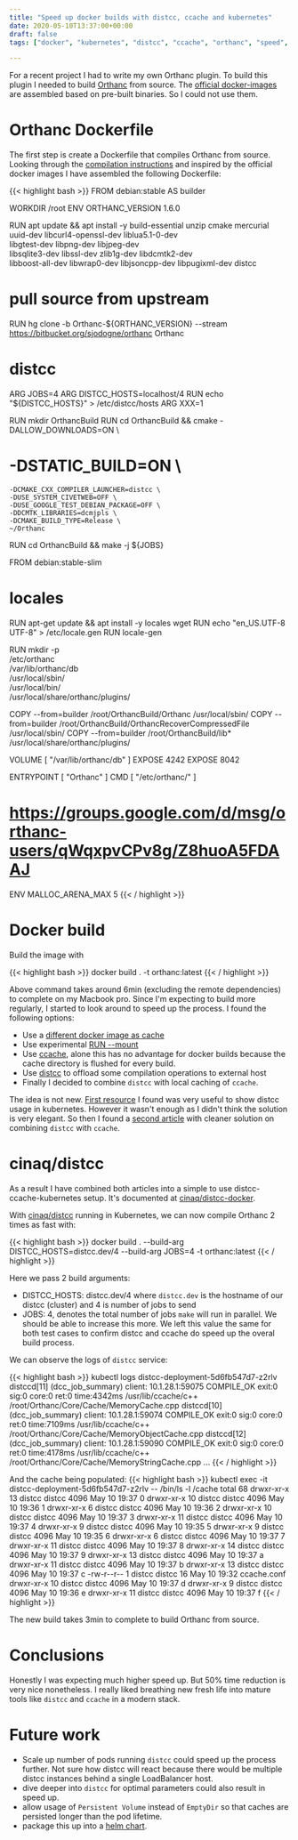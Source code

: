 ```yaml
---
title: "Speed up docker builds with distcc, ccache and kubernetes"
date: 2020-05-10T13:37:00+00:00
draft: false
tags: ["docker", "kubernetes", "distcc", "ccache", "orthanc", "speed", "cmake", "make", "cluster", "linux", "debian"]

---
```


For a recent project I had to write my own Orthanc plugin. To build this plugin I needed to build [Orthanc](https://wwww.orthanc-server.com) from source. The [official docker-images](https://github.com/jodogne/OrthancDocker) are assembled based on pre-built binaries. So I could not use them.

# Orthanc Dockerfile

The first step is create a Dockerfile that compiles Orthanc from source. Looking through the [compilation instructions](https://bitbucket.org/sjodogne/orthanc/src/Orthanc-1.6.0/LinuxCompilation.txt) and inspired by the official docker images I have assembled the following Dockerfile:

{{< highlight bash >}}
FROM debian:stable AS builder

WORKDIR /root
ENV ORTHANC_VERSION 1.6.0

RUN apt update && apt install -y build-essential unzip cmake mercurial \
    uuid-dev libcurl4-openssl-dev liblua5.1-0-dev \
    libgtest-dev libpng-dev libjpeg-dev \
    libsqlite3-dev libssl-dev zlib1g-dev libdcmtk2-dev \
    libboost-all-dev libwrap0-dev libjsoncpp-dev libpugixml-dev distcc

# pull source from upstream
RUN hg clone -b Orthanc-${ORTHANC_VERSION} --stream https://bitbucket.org/sjodogne/orthanc Orthanc

# distcc
ARG JOBS=4
ARG DISTCC_HOSTS=localhost/4
RUN echo "${DISTCC_HOSTS}" > /etc/distcc/hosts
ARG XXX=1


RUN mkdir OrthancBuild
RUN cd OrthancBuild && cmake -DALLOW_DOWNLOADS=ON \
#    -DSTATIC_BUILD=ON \
    -DCMAKE_CXX_COMPILER_LAUNCHER=distcc \
    -DUSE_SYSTEM_CIVETWEB=OFF \
    -DUSE_GOOGLE_TEST_DEBIAN_PACKAGE=OFF \
    -DDCMTK_LIBRARIES=dcmjpls \
    -DCMAKE_BUILD_TYPE=Release \
    ~/Orthanc

RUN cd OrthancBuild && make -j ${JOBS}

FROM debian:stable-slim

# locales
RUN apt-get update && apt install -y locales wget
RUN echo "en_US.UTF-8 UTF-8" > /etc/locale.gen
RUN locale-gen

RUN mkdir -p \
    /etc/orthanc \
    /var/lib/orthanc/db \
    /usr/local/sbin/ \
    /usr/local/bin/ \
    /usr/local/share/orthanc/plugins/

COPY --from=builder /root/OrthancBuild/Orthanc /usr/local/sbin/
COPY --from=builder /root/OrthancBuild/OrthancRecoverCompressedFile /usr/local/sbin/
COPY --from=builder /root/OrthancBuild/lib* /usr/local/share/orthanc/plugins/

VOLUME [ "/var/lib/orthanc/db" ]
EXPOSE 4242
EXPOSE 8042

ENTRYPOINT [ "Orthanc" ]
CMD [ "/etc/orthanc/" ]

# https://groups.google.com/d/msg/orthanc-users/qWqxpvCPv8g/Z8huoA5FDAAJ
ENV MALLOC_ARENA_MAX 5
{{< / highlight >}}

# Docker build

Build the image with

{{< highlight bash >}}
docker build . -t orthanc:latest
{{< / highlight >}}

Above command takes around 6min (excluding the remote dependencies) to complete on my Macbook pro. Since I'm expecting to build more regularly, I started to look around to speed up the process. I found the following options:

* Use a [different docker image as cache](https://vsupalov.com/cache-docker-build-dependencies-without-volume-mounting/)
* Use experimental [RUN --mount](https://github.com/moby/buildkit/blob/master/frontend/dockerfile/docs/experimental.md)
* Use [ccache](https://ccache.dev/), alone this has no advantage for docker builds because the cache directory is flushed for every build.
* Use [distcc](https://distcc.github.io/) to offload some compilation operations to external host
* Finally I decided to combine `distcc` with local caching of `ccache`.

The idea is not new. [First resource](https://lastviking.eu/distcc_with_k8.html) I found was very useful to show distcc usage in kubernetes. However it wasn't enough as I didn't think the solution is very elegant. So then I found a [second article](https://wilsonhongblog.wordpress.com/2016/05/24/using-ccache-on-distcc-server/) with cleaner solution on combining `distcc` with `ccache`.


# cinaq/distcc

As a result I have combined both articles into a simple to use distcc-ccache-kubernetes setup. It's documented at [cinaq/distcc-docker](https://github.com/cinaq/distcc-docker).

With [cinaq/distcc](https://hub.docker.com/r/cinaq/distcc) running in Kubernetes, we can now compile Orthanc 2 times as fast with:

{{< highlight bash >}}
docker build . --build-arg DISTCC_HOSTS=distcc.dev/4 --build-arg JOBS=4 -t orthanc:latest
{{< / highlight >}}

Here we pass 2 build arguments:

* DISTCC_HOSTS: distcc.dev/4 where `distcc.dev` is the hostname of our distcc (cluster)  and 4 is number of jobs to send
* JOBS: 4, denotes the total number of jobs `make` will run in parallel. We should be able to increase this more. We left this value the same for both test cases to confirm distcc and ccache do speed up the overal build process.

We can observe the logs of `distcc` service:

{{< highlight bash >}}
kubectl logs distcc-deployment-5d6fb547d7-z2rlv
distccd[11] (dcc_job_summary) client: 10.1.28.1:59075 COMPILE_OK exit:0 sig:0 core:0 ret:0 time:4342ms /usr/lib/ccache/c++ /root/Orthanc/Core/Cache/MemoryCache.cpp
distccd[10] (dcc_job_summary) client: 10.1.28.1:59074 COMPILE_OK exit:0 sig:0 core:0 ret:0 time:7109ms /usr/lib/ccache/c++ /root/Orthanc/Core/Cache/MemoryObjectCache.cpp
distccd[12] (dcc_job_summary) client: 10.1.28.1:59090 COMPILE_OK exit:0 sig:0 core:0 ret:0 time:4178ms /usr/lib/ccache/c++ /root/Orthanc/Core/Cache/MemoryStringCache.cpp
...
{{< / highlight >}}

 And the cache being populated:
{{< highlight bash >}}
 kubectl exec -it distcc-deployment-5d6fb547d7-z2rlv -- /bin/ls -l /cache
total 68
drwxr-xr-x 13 distcc distcc 4096 May 10 19:37 0
drwxr-xr-x 10 distcc distcc 4096 May 10 19:36 1
drwxr-xr-x  6 distcc distcc 4096 May 10 19:36 2
drwxr-xr-x 10 distcc distcc 4096 May 10 19:37 3
drwxr-xr-x 11 distcc distcc 4096 May 10 19:37 4
drwxr-xr-x  9 distcc distcc 4096 May 10 19:35 5
drwxr-xr-x  9 distcc distcc 4096 May 10 19:35 6
drwxr-xr-x  6 distcc distcc 4096 May 10 19:37 7
drwxr-xr-x 11 distcc distcc 4096 May 10 19:37 8
drwxr-xr-x 14 distcc distcc 4096 May 10 19:37 9
drwxr-xr-x 13 distcc distcc 4096 May 10 19:37 a
drwxr-xr-x 11 distcc distcc 4096 May 10 19:37 b
drwxr-xr-x 13 distcc distcc 4096 May 10 19:37 c
-rw-r--r--  1 distcc distcc   16 May 10 19:32 ccache.conf
drwxr-xr-x 10 distcc distcc 4096 May 10 19:37 d
drwxr-xr-x  9 distcc distcc 4096 May 10 19:36 e
drwxr-xr-x 11 distcc distcc 4096 May 10 19:37 f
{{< / highlight >}}

The new build takes 3min to complete to build Orthanc from source. 

# Conclusions

Honestly I was expecting much higher speed up. But 50% time reduction is very nice nonetheless. I really liked breathing new fresh life into mature tools like `distcc` and `ccache` in a modern stack.

# Future work

* Scale up number of pods running `distcc` could speed up the process further. Not sure how distcc will react because there would be multiple distcc instances behind a single LoadBalancer host.
* dive deeper into `distcc` for optimal parameters could also result in speed up.
* allow usage of `Persistent Volume` instead of `EmptyDir` so that caches are persisted longer than the pod lifetime.
* package this up into a [helm chart](https://helm.sh/docs/topics/charts/).


